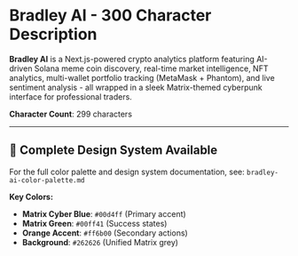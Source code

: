 # Bradley AI - 300 Character Description

**Bradley AI** is a Next.js-powered crypto analytics platform featuring AI-driven Solana meme coin discovery, real-time market intelligence, NFT analytics, multi-wallet portfolio tracking (MetaMask + Phantom), and live sentiment analysis - all wrapped in a sleek Matrix-themed cyberpunk interface for professional traders.

**Character Count**: 299 characters

---

## 🎨 **Complete Design System Available**

For the full color palette and design system documentation, see: `bradley-ai-color-palette.md`

**Key Colors:**
- **Matrix Cyber Blue**: `#00d4ff` (Primary accent)
- **Matrix Green**: `#00ff41` (Success states)
- **Orange Accent**: `#ff6b00` (Secondary actions)
- **Background**: `#262626` (Unified Matrix grey)
